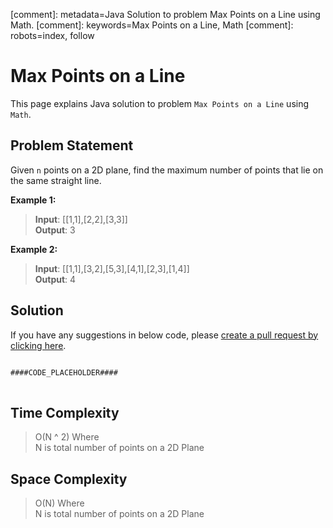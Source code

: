 [comment]: metadata=Java Solution to problem Max Points on a Line using Math.
[comment]: keywords=Max Points on a Line, Math
[comment]: robots=index, follow


<h1>Max Points on a Line</h1>
<p>
This page explains Java solution to problem <code class="inline">Max Points on a Line</code> using <code class="inline">Math</code>.
</p>


<h2 class="heading">Problem Statement</h2>
<p>
Given <code class="inline">n</code> points on a 2D plane, find the maximum number of points that lie on the same straight line.
</p>

<b>Example 1:</b>
<blockquote>
<p>
<b>Input</b>: [[1,1],[2,2],[3,3]]<br/>
<b>Output</b>: 3<br/>
</p>
</blockquote>

<b>Example 2:</b>
<blockquote>
<p>
<b>Input</b>: [[1,1],[3,2],[5,3],[4,1],[2,3],[1,4]]<br/>
<b>Output</b>: 4<br/>
</p>
</blockquote>


<h2 class="heading">Solution</h2>
If you have any suggestions in below code, please <a href="####LINK_PLACEHOLDER####" target="_blank" rel="noopener noreferrer" class="absolute">create a pull request by clicking here</a>.
<pre>
<code class="language-java">
####CODE_PLACEHOLDER####
</code>
</pre>


<h2 class="heading">Time Complexity</h2>
<blockquote>
<p>
O(N ^ 2) Where <br />
N is total number of points on a 2D Plane
</p>
</blockquote>


<h2 class="heading">Space Complexity</h2>
<blockquote>
<p>
O(N) Where <br />
N is total number of points on a 2D Plane
</p>
</blockquote>